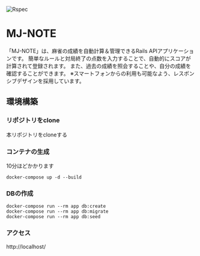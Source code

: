 ![Rspec](https://github.com/halkt/mj_app/workflows/Ruby/badge.svg)

# MJ-NOTE
「MJ-NOTE」は、麻雀の成績を自動計算＆管理できるRails APIアプリケーションです。
簡単なルールと対局終了の点数を入力することで、自動的にスコアが計算されて登録されます。
また、過去の成績を照会することや、自分の成績を確認することができます。
※スマートフォンからの利用も可能なよう、レスポンシブデザインを採用しています。

## 環境構築
### リポジトリをclone
本リポジトリをcloneする

### コンテナの生成
10分ほどかかります
```
docker-compose up -d --build
```

### DBの作成
```
docker-compose run --rm app db:create
docker-compose run --rm app db:migrate
docker-compose run --rm app db:seed
```

### アクセス
http://localhost/

